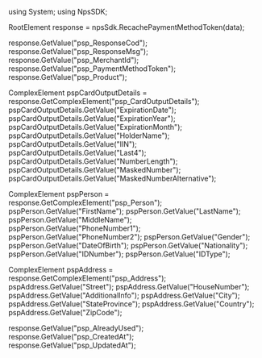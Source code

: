 using System;
using NpsSDK;

RootElement response = npsSdk.RecachePaymentMethodToken(data);

response.GetValue("psp_ResponseCod");
response.GetValue("psp_ResponseMsg");
response.GetValue("psp_MerchantId");
response.GetValue("psp_PaymentMethodToken");
response.GetValue("psp_Product");

ComplexElement pspCardOutputDetails = response.GetComplexElement("psp_CardOutputDetails");
pspCardOutputDetails.GetValue("ExpirationDate");
pspCardOutputDetails.GetValue("ExpirationYear");
pspCardOutputDetails.GetValue("ExpirationMonth");
pspCardOutputDetails.GetValue("HolderName");
pspCardOutputDetails.GetValue("IIN");
pspCardOutputDetails.GetValue("Last4");
pspCardOutputDetails.GetValue("NumberLength");
pspCardOutputDetails.GetValue("MaskedNumber");
pspCardOutputDetails.GetValue("MaskedNumberAlternative");


ComplexElement pspPerson = response.GetComplexElement("psp_Person");
pspPerson.GetValue("FirstName");
pspPerson.GetValue("LastName");
pspPerson.GetValue("MiddleName");
pspPerson.GetValue("PhoneNumber1");
pspPerson.GetValue("PhoneNumber2");
pspPerson.GetValue("Gender");
pspPerson.GetValue("DateOfBirth");
pspPerson.GetValue("Nationality");
pspPerson.GetValue("IDNumber");
pspPerson.GetValue("IDType");


ComplexElement pspAddress = response.GetComplexElement("psp_Address");
pspAddress.GetValue("Street");
pspAddress.GetValue("HouseNumber");
pspAddress.GetValue("AdditionalInfo");
pspAddress.GetValue("City");
pspAddress.GetValue("StateProvince");
pspAddress.GetValue("Country");
pspAddress.GetValue("ZipCode");

response.GetValue("psp_AlreadyUsed");
response.GetValue("psp_CreatedAt");
response.GetValue("psp_UpdatedAt");
